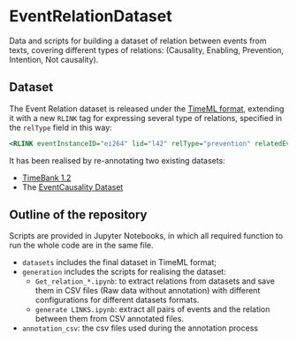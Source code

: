 # EventRelationDataset

Data and scripts for building a dataset of relation between events from texts, covering different types of relations: (Causality, Enabling, Prevention, Intention, Not causality).

## Dataset

The Event Relation dataset is released under the [TimeML format](http://timeml.org/), extending it with a new `RLINK` tag for expressing several type of relations, specified in the `relType` field in this way:

```xml
<RLINK eventInstanceID="ei264" lid="l42" relType="prevention" relatedEventInstance="ei268" />

```
It has been realised by re-annotating two existing datasets:
- [TimeBank 1.2](https://catalog.ldc.upenn.edu/LDC2006T08)
- The [EventCausality Dataset](https://github.com/CogComp/TCR)

## Outline of the repository

Scripts are provided in Jupyter Notebooks, in which all required function to run the whole code are in the same file.

- `datasets` includes the final dataset in TimeML format;
- `generation` includes the scripts for realising the dataset:
  - `Get_relation_*.ipynb`: to extract relations from datasets and save them in CSV files (Raw data without annotation) with different configurations for different datasets formats.
  - `generate LINKS.ipynb`: extract all pairs of events and the relation between them from CSV annotated files.
- `annotation_csv`: the csv files used during the annotation process
